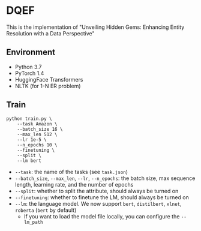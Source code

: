 # DQEF

This is the implementation of "Unveiling Hidden Gems: Enhancing Entity Resolution with a Data Perspective"

## Environment

* Python 3.7
* PyTorch 1.4
* HuggingFace Transformers
* NLTK (for 1-N ER problem)

## Train

```
python train.py \ 
	--task Amazon \
	--batch_size 16 \
	--max_len 512 \
	--lr 1e-5 \
	--n_epochs 10 \
	--finetuning \
	--split \
	--lm bert
```

- `--task`: the name of the tasks (see `task.json`)
- `--batch_size`, `--max_len`, `--lr`, `--n_epochs`: the batch size, max sequence length, learning rate, and the number of epochs
- `--split`: whether to split the attribute, should always be turned on
- `--finetuning`: whether to finetune the LM, should always be turned on
- `--lm`: the language model. We now support `bert`, `distilbert`, `xlnet`, `roberta` (`bert` by default)
  - If you want to load the model file locally, you can configure the `--lm_path`
